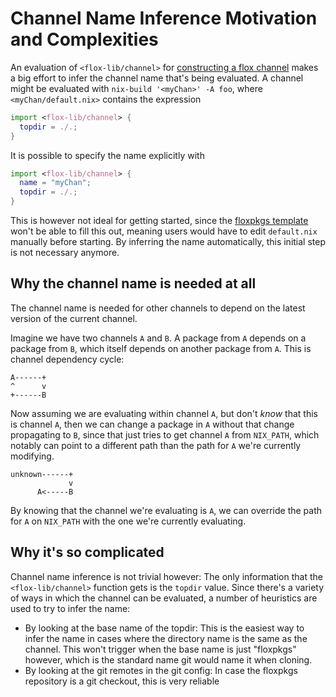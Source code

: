 # Channel Name Inference Motivation and Complexities

An evaluation of `<flox-lib/channel>` for [constructing a flox channel](../channel-construction.md) makes a big effort to infer the channel name that's being evaluated. A channel might be evaluated with `nix-build '<myChan>' -A foo`, where `<myChan/default.nix>` contains the expression
```nix
import <flox-lib/channel> {
  topdir = ./.;
}
```

It is possible to specify the name explicitly with
```nix
import <flox-lib/channel> {
  name = "myChan";
  topdir = ./.;
}
```

This is however not ideal for getting started, since the [floxpkgs template](https://github.com/flox/floxpkgs-template) won't be able to fill this out, meaning users would have to edit `default.nix` manually before starting. By inferring the name automatically, this initial step is not necessary anymore.

## Why the channel name is needed at all

The channel name is needed for other channels to depend on the latest version of the current channel.

Imagine we have two channels `A` and `B`. A package from `A` depends on a package from `B`, which itself depends on another package from `A`. This is channel dependency cycle:

```
A------+
^      v
+------B
```

Now assuming we are evaluating within channel `A`, but don't _know_ that this is channel `A`, then we can change a package in `A` without that change propagating to `B`, since that just tries to get channel `A` from `NIX_PATH`, which notably can point to a different path than the path for `A` we're currently modifying.

```
unknown------+
             v
      A<-----B
```

By knowing that the channel we're evaluating is `A`, we can override the path for `A` on `NIX_PATH` with the one we're currently evaluating.

## Why it's so complicated

Channel name inference is not trivial however: The only information that the `<flox-lib/channel>` function gets is the `topdir` value. Since there's a variety of ways in which the channel can be evaluated, a number of heuristics are used to try to infer the name:
- By looking at the base name of the topdir: This is the easiest way to infer the name in cases where the directory name is the same as the channel. This won't trigger when the base name is just "floxpkgs" however, which is the standard name git would name it when cloning.
- By looking at the git remotes in the git config: In case the floxpkgs repository is a git checkout, this is very reliable

